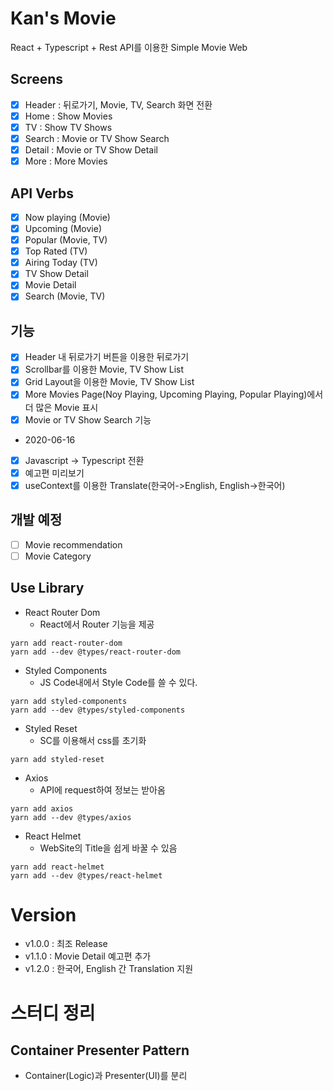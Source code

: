 # Kan's Movie

React + Typescript + Rest API를 이용한 Simple Movie Web

## Screens

- [x] Header : 뒤로가기, Movie, TV, Search 화면 전환
- [x] Home : Show Movies
- [x] TV : Show TV Shows
- [x] Search : Movie or TV Show Search
- [x] Detail : Movie or TV Show Detail
- [x] More : More Movies

## API Verbs

- [x] Now playing (Movie)
- [x] Upcoming (Movie)
- [x] Popular (Movie, TV)
- [x] Top Rated (TV)
- [x] Airing Today (TV)
- [x] TV Show Detail
- [x] Movie Detail
- [x] Search (Movie, TV)

## 기능

- [x] Header 내 뒤로가기 버튼을 이용한 뒤로가기
- [x] Scrollbar를 이용한 Movie, TV Show List
- [x] Grid Layout을 이용한 Movie, TV Show List
- [x] More Movies Page(Noy Playing, Upcoming Playing, Popular Playing)에서 더 많은 Movie 표시
- [x] Movie or TV Show Search 기능

- 2020-06-16
- [x] Javascript -> Typescript 전환
- [x] 예고편 미리보기
- [x] useContext를 이용한 Translate(한국어->English, English->한국어)

## 개발 예정

- [ ] Movie recommendation
- [ ] Movie Category

## Use Library

- React Router Dom
  - React에서 Router 기능을 제공

```
yarn add react-router-dom
yarn add --dev @types/react-router-dom
```

- Styled Components
  - JS Code내에서 Style Code를 쓸 수 있다.

```
yarn add styled-components
yarn add --dev @types/styled-components
```

- Styled Reset
  - SC를 이용해서 css를 초기화

```
yarn add styled-reset
```

- Axios
  - API에 request하여 정보는 받아옴

```
yarn add axios
yarn add --dev @types/axios
```

- React Helmet
  - WebSite의 Title을 쉽게 바꿀 수 있음

```
yarn add react-helmet
yarn add --dev @types/react-helmet
```

# Version

- v1.0.0 : 최조 Release
- v1.1.0 : Movie Detail 예고편 추가
- v1.2.0 : 한국어, English 간 Translation 지원

# 스터디 정리

## Container Presenter Pattern

- Container(Logic)과 Presenter(UI)를 분리
